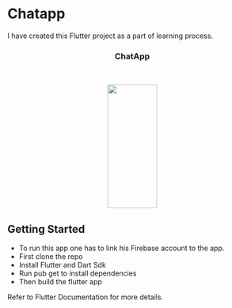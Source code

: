 # Chatapp

I have created this Flutter project as a part of learning process.
<div align="center">

<h3 > ChatApp </h3>
<br>
<p align="center">
<img src ="https://j.gifs.com/nR5704.gif" width = 100px height=250px>
</p>

</div>

## Getting Started

- To run this app one has to link his Firebase account to the app. 
- First clone the repo
- Install Flutter and Dart Sdk
- Run pub get to install dependencies
- Then build the flutter app

Refer to Flutter Documentation for more details.
